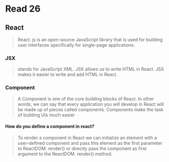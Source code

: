 # Read 26

## React 
>React. js is an open-source JavaScript library that is used for building user interfaces specifically for single-page applications.

### JSX
>stands for JavaScript XML. JSX allows us to write HTML in React. JSX makes it easier to write and add HTML in React.


### Component
>A Component is one of the core building blocks of React. In other words, we can say that every application you will develop in React will be made up of pieces called components. Components make the task of building UIs much easier


#### How do you define a component in react?

>To render a component in React we can initialize an element with a user-defined component and pass this element as the first parameter to ReactDOM. render() or directly pass the component as first argument to the ReactDOM. render() method.